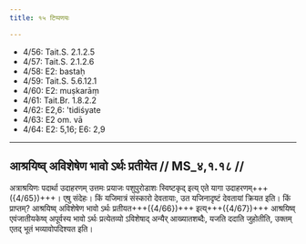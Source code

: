 ```yaml
---
title: १५ टिप्पणयः

---
```

- 4/56: Tait.S. 2.1.2.5
- 4/57: Tait.S. 2.1.2.6
- 4/58: E2: bastaḥ
- 4/59: Tait.S. 5.6.12.1
- 4/60: E2: muṣkarāṃ
- 4/61: Tait.Br. 1.8.2.2
- 4/62: E2,6: 'tidiśyate
- 4/63: E2 om. vā
- 4/64: E2: 5,16; E6: 2,9

____________________________________________


## आश्रयिष्व् अविशेषेण भावो ऽर्थः प्रतीयेत // MS_४,१.१८ //

अत्राश्रयिणः पदार्था उदाहरणम् उत्तमः प्रयाजः पशुपुरोडाशः स्विष्टकृद् इत्य् एते यागा उदाहरणम्+++({4/65})+++। एषु संदेहः। किं यजिमात्रं संस्कारो देवतायाः, उत यजिनादृष्टं देवतायां क्रियत इति। किं प्राप्तम्? आश्रयिष्व् अविशेषेण भावो ऽर्थः प्रतीयत+++({4/66})+++ इत्य्+++({4/67})+++ आश्रयिष्व् एवंजातीयकेष्व् अपूर्वस्य भावो ऽर्थः प्रत्येतव्यो ऽविशेषाद् अन्यैर् आख्यातशब्दैः, यजति ददाति जुहोतीति, उक्तम् एतद् भूतं भव्यावोपदिश्यत इति।
